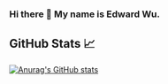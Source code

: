 ### Hi there 👋 My name is Edward Wu.


## GitHub Stats 📈
[![Anurag's GitHub stats](https://github-readme-stats.vercel.app/api?username=edwu29)](https://github.com/anuraghazra/github-readme-stats)
<!--
**Edwu29/Edwu29** is a ✨ _special_ ✨ repository because its `README.md` (this file) appears on your GitHub profile.

Here are some ideas to get you started:

- 🔭 I’m currently working on ...
- 🌱 I’m currently learning ...
- 👯 I’m looking to collaborate on ...
- 🤔 I’m looking for help with ...
- 💬 Ask me about ...
- 📫 How to reach me: ...
- 😄 Pronouns: ...
- ⚡ Fun fact: ...
-->
